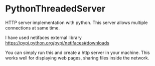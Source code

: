 # PythonThreadedServer
HTTP server implementation with python. This server allows multiple connections at same time.

I have used netifaces external library
https://pypi.python.org/pypi/netifaces#downloads

You can simply run this and create a http server in your machine.
This works well for displaying web pages, sharing files inside the network.


